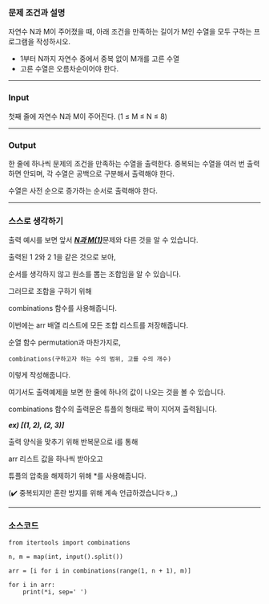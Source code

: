 ### **문제 조건과 설명**

자연수 N과 M이 주어졌을 때, 아래 조건을 만족하는 길이가 M인 수열을 모두 구하는 프로그램을 작성하시오.

- 1부터 N까지 자연수 중에서 중복 없이 M개를 고른 수열
- 고른 수열은 오름차순이어야 한다.

---

### **Input**

첫째 줄에 자연수 N과 M이 주어진다. (1 ≤ M ≤ N ≤ 8)

---

### **Output**

한 줄에 하나씩 문제의 조건을 만족하는 수열을 출력한다. 중복되는 수열을 여러 번 출력하면 안되며, 각 수열은 공백으로 구분해서 출력해야 한다.

수열은 사전 순으로 증가하는 순서로 출력해야 한다.

---

### **스스로 생각하기**

출력 예시를 보면 앞서 [_**N과 M(1)**_](https://enanna.tistory.com/38 "N과 M(1) ")문제와 다른 것을 알 수 있습니다.

출력된 1 2와 2 1을 같은 것으로 보아,

순서를 생각하지 않고 원소를 뽑는 조합임을 알 수 있습니다.

그러므로 조합을 구하기 위해

combinations 함수를 사용해줍니다.

이번에는 arr 배열 리스트에 모든 조합 리스트를 저장해줍니다.

순열 함수 permutation과 마찬가지로,

```
combinations(구하고자 하는 수의 범위, 고를 수의 개수)
```

이렇게 작성해줍니다.

여기서도 출력예제을 보면 한 줄에 하나의 값이 나오는 것을 볼 수 있습니다.

combinations 함수의 출력문은 튜플의 형태로 짝이 지어져 출력됩니다.

**_ex) \[(1, 2), (2, 3)\]_**

출력 양식을 맞추기 위해 반복문으로 i를 통해

arr 리스트 값을 하나씩 받아오고

튜플의 압축을 해제하기 위해 \*를 사용해줍니다.

(✔️ 중복되지만 혼란 방지를 위해 계속 언급하겠습니다ㅎ,,)

---

### **소스코드**

```
from itertools import combinations

n, m = map(int, input().split())

arr = [i for i in combinations(range(1, n + 1), m)]

for i in arr:
    print(*i, sep=' ')
```

